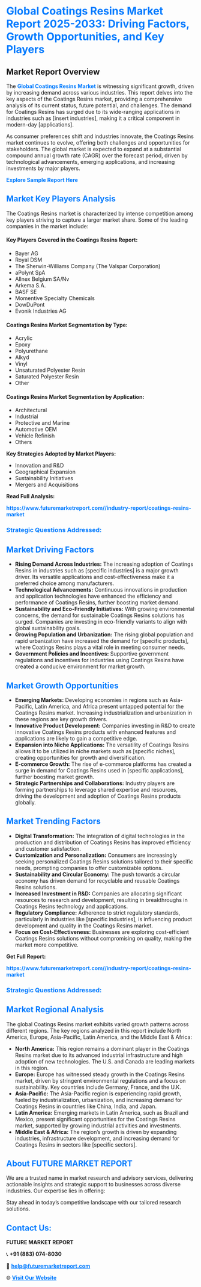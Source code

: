 <h1 style="color: #007BFF;">Global Coatings Resins Market Report 2025-2033: Driving Factors, Growth Opportunities, and Key Players</h1>

<section id="overview">
<h2>Market Report Overview</h2>
<p>The <a href="https://www.futuremarketreport.com//industry-report/coatings-resins-market" style="color: #007BFF; text-decoration: none;"><strong>Global Coatings Resins Market</strong></a> is witnessing significant growth, driven by increasing demand across various industries. This report delves into the key aspects of the Coatings Resins market, providing a comprehensive analysis of its current status, future potential, and challenges. The demand for Coatings Resins has surged due to its wide-ranging applications in industries such as [insert industries], making it a critical component in modern-day [applications].</p>
<p>As consumer preferences shift and industries innovate, the Coatings Resins market continues to evolve, offering both challenges and opportunities for stakeholders. The global market is expected to expand at a substantial compound annual growth rate (CAGR) over the forecast period, driven by technological advancements, emerging applications, and increasing investments by major players.</p>
</section>

<section id="overview">
<p><a href="https://www.futuremarketreport.com//request-sample/reportId=45903" style="color: #007BFF; text-decoration: none;"><strong>Explore Sample Report Here</strong></a></p>
</section>

<section id="key-players">
<h2 style="color: #007BFF;">Market Key Players Analysis</h2>
<p>The Coatings Resins market is characterized by intense competition among key players striving to capture a larger market share. Some of the leading companies in the market include:</p>
<h4>Key Players Covered in the Coatings Resins Report:</h4>
<ul><li>Bayer AG</li><li>Royal DSM</li><li>The Sherwin-Williams Company (The Valspar Corporation)</li><li>aPolynt SpA</li><li>Allnex Belgium SA/Nv</li><li>Arkema S.A.</li><li>BASF SE</li><li>Momentive Specialty Chemicals</li><li>DowDuPont</li><li>Evonik Industries AG</li></ul>
<h4>Coatings Resins Market Segmentation by Type:</h4>
<ul><li>Acrylic</li><li>Epoxy</li><li>Polyurethane</li><li>Alkyd</li><li>Vinyl</li><li>Unsaturated Polyester Resin</li><li>Saturated Polyester Resin</li><li>Other</li></ul>

<h4>Coatings Resins Market Segmentation by Application:</h4>
<ul><li>Architectural</li><li>Industrial</li><li>Protective and Marine</li><li>Automotive OEM</li><li>Vehicle Refinish</li><li>Others</li></ul>
<p><strong>Key Strategies Adopted by Market Players:</strong></p>
<ul>
<li>Innovation and R&D</li>
<li>Geographical Expansion</li>
<li>Sustainability Initiatives</li>
<li>Mergers and Acquisitions</li>
</ul>
</section>

<section>
<p><strong>Read Full Analysis: </strong></p><a href="https://www.futuremarketreport.com//industry-report/coatings-resins-market" style="color: #007BFF; text-decoration: none;"><strong>https://www.futuremarketreport.com//industry-report/coatings-resins-market</strong></a>
<h3 style="color: #007BFF;">Strategic Questions Addressed:</h3>
</section>

<section id="driving-factors">
<h2 style="color: #007BFF;">Market Driving Factors</h2>
<ul>
<li><strong>Rising Demand Across Industries:</strong> The increasing adoption of Coatings Resins in industries such as [specific industries] is a major growth driver. Its versatile applications and cost-effectiveness make it a preferred choice among manufacturers.</li>
<li><strong>Technological Advancements:</strong> Continuous innovations in production and application technologies have enhanced the efficiency and performance of Coatings Resins, further boosting market demand.</li>
<li><strong>Sustainability and Eco-Friendly Initiatives:</strong> With growing environmental concerns, the demand for sustainable Coatings Resins solutions has surged. Companies are investing in eco-friendly variants to align with global sustainability goals.</li>
<li><strong>Growing Population and Urbanization:</strong> The rising global population and rapid urbanization have increased the demand for [specific products], where Coatings Resins plays a vital role in meeting consumer needs.</li>
<li><strong>Government Policies and Incentives:</strong> Supportive government regulations and incentives for industries using Coatings Resins have created a conducive environment for market growth.</li>
</ul>
</section>

<section id="growth-opportunities">
<h2 style="color: #007BFF;">Market Growth Opportunities</h2>
<ul>
<li><strong>Emerging Markets:</strong> Developing economies in regions such as Asia-Pacific, Latin America, and Africa present untapped potential for the Coatings Resins market. Increasing industrialization and urbanization in these regions are key growth drivers.</li>
<li><strong>Innovative Product Development:</strong> Companies investing in R&D to create innovative Coatings Resins products with enhanced features and applications are likely to gain a competitive edge.</li>
<li><strong>Expansion into Niche Applications:</strong> The versatility of Coatings Resins allows it to be utilized in niche markets such as [specific niches], creating opportunities for growth and diversification.</li>
<li><strong>E-commerce Growth:</strong> The rise of e-commerce platforms has created a surge in demand for Coatings Resins used in [specific applications], further boosting market growth.</li>
<li><strong>Strategic Partnerships and Collaborations:</strong> Industry players are forming partnerships to leverage shared expertise and resources, driving the development and adoption of Coatings Resins products globally.</li>
</ul>
</section>

<section id="trending-factors">
<h2 style="color: #007BFF;">Market Trending Factors</h2>
<ul>
<li><strong>Digital Transformation:</strong> The integration of digital technologies in the production and distribution of Coatings Resins has improved efficiency and customer satisfaction.</li>
<li><strong>Customization and Personalization:</strong> Consumers are increasingly seeking personalized Coatings Resins solutions tailored to their specific needs, prompting companies to offer customizable options.</li>
<li><strong>Sustainability and Circular Economy:</strong> The push towards a circular economy has driven demand for recyclable and reusable Coatings Resins solutions.</li>
<li><strong>Increased Investment in R&D:</strong> Companies are allocating significant resources to research and development, resulting in breakthroughs in Coatings Resins technology and applications.</li>
<li><strong>Regulatory Compliance:</strong> Adherence to strict regulatory standards, particularly in industries like [specific industries], is influencing product development and quality in the Coatings Resins market.</li>
<li><strong>Focus on Cost-Effectiveness:</strong> Businesses are exploring cost-efficient Coatings Resins solutions without compromising on quality, making the market more competitive.</li>
</ul>
</section>

<section>
<p><strong>Get Full Report: </strong></p><a href="https://www.futuremarketreport.com//industry-report/coatings-resins-market" style="color: #007BFF; text-decoration: none;"><strong>https://www.futuremarketreport.com//industry-report/coatings-resins-market</strong></a>
<h3 style="color: #007BFF;">Strategic Questions Addressed:</h3>
</section>


<section id="regional-analysis">
<h2 style="color: #007BFF;">Market Regional Analysis</h2>
<p>The global Coatings Resins market exhibits varied growth patterns across different regions. The key regions analyzed in this report include North America, Europe, Asia-Pacific, Latin America, and the Middle East & Africa:</p>
<ul>
<li><strong>North America:</strong> This region remains a dominant player in the Coatings Resins market due to its advanced industrial infrastructure and high adoption of new technologies. The U.S. and Canada are leading markets in this region.</li>
<li><strong>Europe:</strong> Europe has witnessed steady growth in the Coatings Resins market, driven by stringent environmental regulations and a focus on sustainability. Key countries include Germany, France, and the U.K.</li>
<li><strong>Asia-Pacific:</strong> The Asia-Pacific region is experiencing rapid growth, fueled by industrialization, urbanization, and increasing demand for Coatings Resins in countries like China, India, and Japan.</li>
<li><strong>Latin America:</strong> Emerging markets in Latin America, such as Brazil and Mexico, present significant opportunities for the Coatings Resins market, supported by growing industrial activities and investments.</li>
<li><strong>Middle East & Africa:</strong> The region’s growth is driven by expanding industries, infrastructure development, and increasing demand for Coatings Resins in sectors like [specific sectors].</li>
</ul>
</section>

<footer>
<h2 style="color: #007BFF;">About FUTURE MARKET REPORT</h2>
<p>We are a trusted name in market research and advisory services, delivering actionable insights and strategic support to businesses across diverse industries. Our expertise lies in offering:</p>

<p>Stay ahead in today’s competitive landscape with our tailored research solutions.</p>

<h2 style="color: #007BFF;">Contact Us:</h2>
<p><strong>FUTURE MARKET REPORT</strong></p>
<p>📞 <strong>+91 (883) 074-8030</strong></p>
<p>📧 <strong><a href="mailto:help@futuremarketreport.com" style="color: #007BFF;">help@futuremarketreport.com</a></strong></p>
<p>🌐 <strong><a href="https://www.futuremarketreport.com/" style="color: #007BFF;">Visit Our Website</a></strong></p>
</footer>